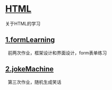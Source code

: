 # [HTML](https://github.com/King-feng-jin/HTML)
关于HTML的学习


## [1.formLearning](https://github.com/King-feng-jin/HTML/tree/main/formLearing)


&nbsp;&nbsp;前两次作业，框架设计和界面设计，form表单练习


## [2.jokeMachine](https://github.com/King-feng-jin/HTML/tree/main/jokeMachine)


&nbsp;&nbsp;第三次作业，随机生成笑话
